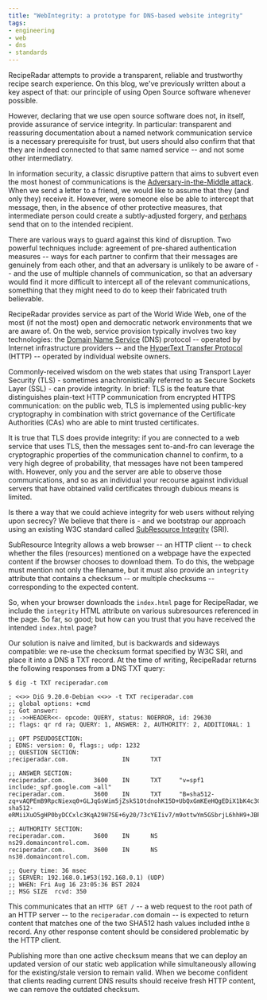 ```yaml
---
title: "WebIntegrity: a prototype for DNS-based website integrity"
tags:
- engineering
- web
- dns
- standards
---
```

RecipeRadar attempts to provide a transparent, reliable and trustworthy recipe search experience.  On this blog, we've previously written about a key aspect of that: our principle of using Open Source software whenever possible.

However, declaring that we use open source software does not, in itself, provide assurance of service integrity.  In particular: transparent and reassuring documentation about a named network communication service is a necessary prerequisite for trust, but users should also confirm that that they are indeed connected to that same named service -- and not some other intermediatry.

In information security, a classic disruptive pattern that aims to subvert even the most honest of communications is the [Adversary-in-the-Middle attack](https://cwe.mitre.org/documents/glossary/index.html#Adversary-in-the-Middle).  When we send a letter to a friend, we would like to assume that they (and only they) receive it.  However, were someone else be able to intercept that message, then, in the absence of other protective measures, that intermediate person could create a subtly-adjusted forgery, and [perhaps](https://www.newscientist.com/article/mg21228440-700-dot-dash-diss-the-gentleman-hackers-1903-lulz/) send that on to the intended recipient.

There are various ways to guard against this kind of disruption.  Two powerful techniques include: agreement of pre-shared authentication measures -- ways for each partner to confirm that their messages are genuinely from each other, and that an adversary is unlikely to be aware of -- and the use of multiple channels of communication, so that an adversary would find it more difficult to intercept all of the relevant communications, something that they might need to do to keep their fabricated truth believable.

RecipeRadar provides service as part of the World Wide Web, one of the most (if not the most) open and democratic network environments that we are aware of.  On the web, service provision typically involves two key technologies: the [Domain Name Service](https://www.ietf.org/rfc/rfc1035.txt) (DNS) protocol -- operated by Internet infrastructure providers -- and the [HyperText Transfer Protocol](https://datatracker.ietf.org/doc/html/rfc7231) (HTTP) -- operated by individual website owners.

Commonly-received wisdom on the web states that using Transport Layer Security (TLS) - sometimes anachronistically referred to as Secure Sockets Layer (SSL) - can provide integrity.  In brief: TLS is the feature that distinguishes plain-text HTTP communication from encrypted HTTPS communication: on the public web, TLS is implemented using public-key cryptography in combination with strict governance of the Certificate Authorities (CAs) who are able to mint trusted certificates.

It is true that TLS does provide integrity: if you are connected to a web service that uses TLS, then the messages sent to-and-fro can leverage the cryptographic properties of the communication channel to confirm, to a very high degree of probability, that messages have not been tampered with.  However, only you and the server are able to observe those communications, and so as an individual your recourse against individual servers that have obtained valid certificates through dubious means is limited.

Is there a way that we could achieve integrity for web users without relying upon secrecy?  We believe that there is - and we bootstrap our approach using an existing W3C standard called [SubResource Integrity](https://www.w3.org/TR/SRI/) (SRI).

SubResource Integrity allows a web browser -- an HTTP client -- to check whether the files (resources) mentioned on a webpage have the expected content if the browser chooses to download them.  To do this, the webpage must mention not only the filename, but it must also provide an `integrity` attribute that contains a checksum -- or multiple checksums -- corresponding to the expected content.

So, when your browser downloads the `index.html` page for RecipeRadar, we include the `integrity` HTML attribute on various subresources referenced in the page.  So far, so good; but how can you trust that you have received the intended `index.html` page?

Our solution is naive and limited, but is backwards and sideways compatible: we re-use the checksum format specified by W3C SRI, and place it into a DNS `B` TXT record.  At the time of writing, RecipeRadar returns the following responses from a DNS TXT query:

```
$ dig -t TXT reciperadar.com

; <<>> DiG 9.20.0-Debian <<>> -t TXT reciperadar.com
;; global options: +cmd
;; Got answer:
;; ->>HEADER<<- opcode: QUERY, status: NOERROR, id: 29630
;; flags: qr rd ra; QUERY: 1, ANSWER: 2, AUTHORITY: 2, ADDITIONAL: 1

;; OPT PSEUDOSECTION:
; EDNS: version: 0, flags:; udp: 1232
;; QUESTION SECTION:
;reciperadar.com.               IN      TXT

;; ANSWER SECTION:
reciperadar.com.        3600    IN      TXT     "v=spf1 include:_spf.google.com ~all"
reciperadar.com.        3600    IN      TXT     "B=sha512-zq+vAQPEmB9RpcNiexq0+GLJqGsWim5jZskS1OtdnohK15D+UbQxGmKEeHQgEDiX1bK4c3CdygHdRlOlLEsGEQ== sha512-eRMiiXuO5gHP0byDCCxlc3KqA29H7SE+6y20/73cYEIiv7/m9ottwYm5GSbrjL6hhH9+JBPbD6s7a0rk3ZmSHA=="

;; AUTHORITY SECTION:
reciperadar.com.        3600    IN      NS      ns29.domaincontrol.com.
reciperadar.com.        3600    IN      NS      ns30.domaincontrol.com.

;; Query time: 36 msec
;; SERVER: 192.168.0.1#53(192.168.0.1) (UDP)
;; WHEN: Fri Aug 16 23:05:36 BST 2024
;; MSG SIZE  rcvd: 350
```

This communicates that an `HTTP GET /` -- a web request to the root path of an HTTP server -- to the `reciperadar.com` domain -- is expected to return content that matches one of the two SHA512 hash values included inthe `B` record.  Any other response content should be considered problematic by the HTTP client.

Publishing more than one active checksum means that we can deploy an updated version of our static web application while simultaneously allowing for the existing/stale version to remain valid.  When we become confident that clients reading current DNS results should receive fresh HTTP content, we can remove the outdated checksum.
